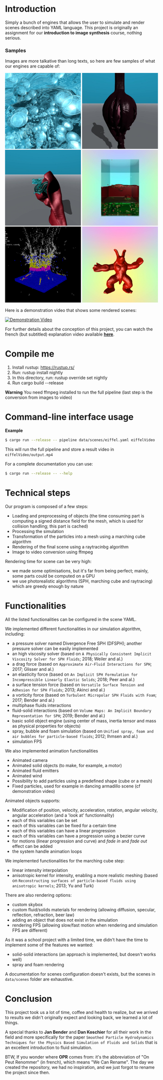 # Introduction

Simply a bunch of engines that allows the user to simulate and render scenes described into YAML language.
This project is originally an assignment for our **introduction to image synthesis** course, nothing serious.

### Samples

Images are more talkative than long texts, so here are few samples of what our engines are capable of:

<img src="/data/samples/water.png" width="250" height="250"> <img src="/data/samples/chocolate.jpg" width="250" height="250">
<img src="/data/samples/cloth.jpg" width="250" height="250"> <img src="/data/samples/multiphase.jpg" width="250" height="250">
<img src="/data/samples/debug.png" width="250" height="250"> <img src="/data/samples/tatou.jpg" width="250" height="250">

Here is a demonstration video that shows some rendered scenes:

[![Demonstration Video](https://res.cloudinary.com/marcomontalbano/image/upload/v1597944711/video_to_markdown/images/youtube--4S8efTqTbFo-c05b58ac6eb4c4700831b2b3070cd403.jpg)](https://www.youtube.com/watch?v=4S8efTqTbFo "Demonstration Video")

For further details about the conception of this project, you can watch the french (but subtitled) explanation video available [**here**](https://youtu.be/EPaheoJBXY0 "Explanation Video").


# Compile me

1. Install rustup: https://rustup.rs/
2. Run: rustup install nightly
3. In this directory, run: rustup override set nightly
4. Run cargo build --release

**Warning** You need ffmpeg installed to run the full pipeline (last step is the conversion from images to video)

# Command-line interface usage

**Example**
```bash
$ cargo run --release -- pipeline data/scenes/eiffel.yaml eiffelVideo
```

This will run the full pipeline and store a result video in `eiffelVideo/output.mp4`

For a complete documentation you can use:
```bash
$ cargo run --release -- --help
```

# Technical steps

Our program is composed of a few steps:
* Loading and preprocessing of objects (the time consuming part is computing a signed distance field for the mesh, which is used for collision handling; this part is cached)
* Processing the simulation
* Transformation of the particles into a mesh using a marching cube algorithm
* Rendering of the final scene using a raytracinbg algorithm
* Image to video conversion using ffmpeg

Rendering time for scene can be very high:
* we made some optimisations, but it's far from being perfect; mainly, some parts could be computed on a GPU
* we use photorealistic algorithms (SPH, marching cube and raytracing) which are greedy enough by nature

# Functionalities

All the listed functionalities can be configured in the scene YAML.

We implemented different functionalities in our simulation algorithm, including:
* a pressure solver named Divergence Free SPH (DFSPH); another pressure solver can be easily implemented
* an high viscosity solver (based on `A Physically Consistent Implicit Viscosity Solver for SPH Fluids`; 2018; Weiler and al.)
* a drag force (based on `Approximate Air-Fluid Interactions for SPH`; 2017; Glisser and al.)
* an elasticity force (based on `An Implicit SPH Formulation for Incompressible Linearly Elastic Solids`; 2018; Peer and al.)
* a surface tension force (based on `Versatile Surface Tension and Adhesion for SPH Fluids`; 2013; Akinci and al.)
* a vorticity force (based on `Turbulent Micropolar SPH Fluids with Foam`; 2017; Bender and al.)
* multiphase fluids interactions
* fluid-solid interactions (based on `Volume Maps: An Implicit Boundary Representation for SPH`; 2019; Bender and al.)
* basic solid object engine (using center of mass, inertia tensor and mass as physical properties for objects)
* spray, bubble and foam simulation (based on `Unified spray, foam and air bubbles for particle-based fluids`; 2012; Ihmsen and al.)
* simulation FPS

We also implemented animation functionalities 
* Animated camera
* Animated solid objects (to make, for example, a motor)
* Animated fluid emitters
* Animated wind
* Possibility to add particles using a predefined shape (cube or a mesh)
* Fixed particles, used for example in dancing armadillo scene (cf demonstration video)

Animated objects supports:
* Modification of position, velocity, acceleration, rotation, angular velocity, angular acceleration (and a 'look at' functionnality)
* each of this variables can be set
* each of this variables can be fixed for a certain time
* each of this variables can have a linear progression
* each of this variables can have a progression using a bezier curve
* for motions (linear progression and curve) and _fade in_ and _fade out_ effect can be added
* the system handle animation loops

We implemented functionalities for the marching cube step:
* linear intensity interpolation
* anisotropic kernel for intensity, enabling a more realistic meshing (based on `Reconstructing surfaces of particle-based fluids using anisotropic kernels`; 2013; Yu and Turk)

There are also rendering options:
* custom skybox
* custom fluid/solids materials for rendering (allowing diffusion, specular, reflection, refraction, beer law)
* adding an object that does not exist in the simulation
* rendering FPS (allowing slow/fast motion when rendering and simulation FPS are different)

As it was a school project with a limited time, we didn't have the time to implement some of the features we wanted:
* solid-solid interactions (an approach is implemented, but doesn't works well)
* spray and foam rendering

A documentation for scenes configuration doesn't exists, but the scenes in `data/scenes` folder are exhaustive.

# Conclusion

This project took us a lot of time, coffee and health to realize, but we arrived to results we didn't originally expect and looking back, we learned a lot of things.

A special thanks to **Jan Bender** and **Dan Koschier** for all their work in the field and more specifically for the paper `Smoothed Particle Hydrodynamics
Techniques for the Physics Based Simulation of Fluids and Solids` that is an excellent introduction to fluid simulation.

BTW, If you wonder where **OPR** comes from: it's the abbreviation of "On Peut Renommer" (in french), which means "We Can Rename". The day we created the repository, we had no inspiration, and we just forgot to rename the project since then.
